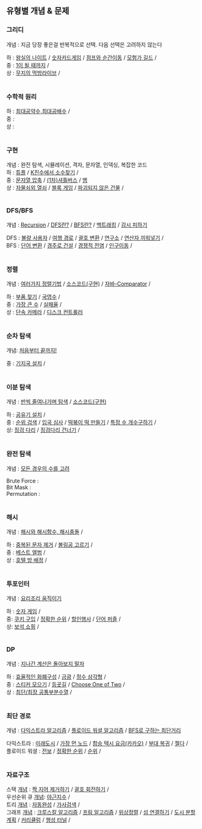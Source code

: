 ## 유형별 개념 & 문제  

### 그리디 
개념 : 지금 당장 좋은걸 반복적으로 선택. 다음 선택은 고려하지 않는다
<br> 

하 : [왕실의 나이트](https://vida0822.github.io/algorithm/Algorithm_%EC%99%95%EC%8B%A4%EC%9D%98-%EB%82%98%EC%9D%B4%ED%8A%B8/) / 
    [숫자카드게임](https://vida0822.github.io/algorithm/Algorithm_%EC%88%AB%EC%9E%90%EC%B9%B4%EB%93%9C%EA%B2%8C%EC%9E%84/) / 
    [점프와 순간이동](https://vida0822.github.io/algorithm/Algorithm_%EC%A0%90%ED%94%84%EC%99%80-%EC%88%9C%EA%B0%84%EC%9D%B4%EB%8F%99/) / 
    [모험가 길드](https://vida0822.github.io/algorithm/Algorithm_%EB%AA%A8%ED%97%98%EA%B0%80-%EA%B8%B8%EB%93%9C/) / 
<br>
중 : [1이 될 때까지](https://vida0822.github.io/%EC%95%8C%EA%B3%A0%EB%A6%AC%EC%A6%98/Algorithm_1%EC%9D%B4-%EB%90%A0-%EB%95%8C%EA%B9%8C%EC%A7%80/) / 
<br> 
상 : [무지의 먹방라이브](https://vida0822.github.io/algorithm/Algorithm_%EB%AC%B4%EC%A7%80%EC%9D%98-%EB%A8%B9%EB%B0%A9-%EB%9D%BC%EC%9D%B4%EB%B8%8C/) / 
<br>
<br>


### 수학적 원리 
하 : [최대공약수,최대공배수](https://vida0822.github.io/algorithm/Algorithm_%EC%B5%9C%EB%8C%80%EA%B3%B5%EC%95%BD%EC%88%98%EC%99%80-%EC%B5%9C%EC%86%8C%EA%B3%B5%EB%B0%B0%EC%88%98/) / 
<br>
중 : 
<br> 
상 : 
<br>
<br> 

### 구현 
개념 : 완전 탐색, 시뮬레이션, 격자, 문자열, 인덱싱, 복잡한 코드
<br>
하 : [튜플](https://vida0822.github.io/algorithm/Algorithm_%ED%8A%9C%ED%94%8C/) / 
    [K진수에서 소수찾기](https://vida0822.github.io/algorithm/Algorithm_k%EC%A7%84%EC%88%98%EC%97%90%EC%84%9C-%EC%86%8C%EC%88%98%EC%B0%BE%EA%B8%B0/) / 
<br>
중 : [문자열 압축](https://vida0822.github.io/algorithm/Algorithm_%EB%AC%B8%EC%9E%90%EC%97%B4-%EC%95%95%EC%B6%95/) / 
    [(1차)셔틀버스](https://vida0822.github.io/algorithm/Algorithm_-1%EC%B0%A8-%EC%85%94%ED%8B%80%EB%B2%84%EC%8A%A4/)  / 
    [뱀](https://github.com/Vida0822/Algorithm_Study/blob/67cc2f10503bae0cadcb502c5da55fc95ddce5b6/%EC%B7%A8%EC%97%85%EC%9D%84%EC%9C%84%ED%95%9C%EC%BD%94%EB%94%A9%ED%85%8C%EC%8A%A4%ED%8A%B8/implementation/%EB%B1%80.java#L9-L87)
<br> 
상 : [자물쇠외 열쇠](https://vida0822.github.io/algorithm/Algorithm_%EC%9E%90%EB%AC%BC%EC%87%A0%EC%99%80-%EC%97%B4%EC%87%A0/) / 
    [블록 게임](https://vida0822.github.io/algorithm/Algorithm_%EB%B8%94%EB%A1%9D%EA%B2%8C%EC%9E%84/) / 
    [파괴되지 않은 건물](https://vida0822.github.io/algorithm/Algorithm_%ED%8C%8C%EA%B4%B4%EB%90%98%EC%A7%80-%EC%95%8A%EC%9D%80-%EA%B1%B4%EB%AC%BC/) / 
<br>
<br>

### DFS/BFS
개념 : [Recursion](https://vida0822.github.io/algorithm/Algorithm_%EC%9E%AC%EA%B7%80%ED%95%A8%EC%88%98/) 
    / [DFS란?](https://vida0822.github.io/algorithm/Algorithm_DFS-%EA%B0%9C%EB%85%90/) 
    / [BFS란?](https://vida0822.github.io/algorithm/Algorithm_BFS-%EA%B0%9C%EB%85%90/)
    / [백트래킹](https://vida0822.github.io/algorithm/Algorithm_%EB%B0%B1%ED%8A%B8%EB%9E%98%ED%82%B9-%EA%B0%9C%EB%85%90/) 
    / [감시 피하기](https://vida0822.github.io/algorithm/Algorithm_%EA%B0%90%EC%8B%9C-%ED%94%BC%ED%95%98%EA%B8%B0/) 
<br> 

DFS : [불량 사용자](https://vida0822.github.io/algorithm/Algorithm_%EB%B6%88%EB%9F%89-%EC%82%AC%EC%9A%A9%EC%9E%90/) / 
    [여행 경로](https://vida0822.github.io/algorithm/Algorithm_%EC%97%AC%ED%96%89%EA%B2%BD%EB%A1%9C/) / 
    [괄호 변환](https://vida0822.github.io/algorithm/Algorithm_%EA%B4%84%ED%98%B8-%EB%B3%80%ED%99%98/) / 
    [연구소](https://vida0822.github.io/algorithm/Algorithm_%EC%97%B0%EA%B5%AC%EC%86%8C/) / 
    [연산자 끼워넣기](https://vida0822.github.io/algorithm/Algorithm_%EC%97%B0%EC%82%B0%EC%9E%90-%EB%81%BC%EC%9B%8C%EB%84%A3%EA%B8%B0/) / 
<br> 
BFS : [단어 변환](https://vida0822.github.io/algorithm/Algorithm_%EB%8B%A8%EC%96%B4-%EB%B3%80%ED%99%98/) / 
    [경주로 건설](https://vida0822.github.io/algorithm/Algorithm_%EA%B2%BD%EC%A3%BC%EB%A1%9C-%EA%B1%B4%EC%84%A4/) / 
    [경쟁적 전염](https://vida0822.github.io/algorithm/Algorithm_%EA%B2%BD%EC%9F%81%EC%A0%81-%EC%A0%84%EC%97%BC/) / 
    [인구이동](https://vida0822.github.io/algorithm/Algorithm_%EC%9D%B8%EA%B5%AC-%EC%9D%B4%EB%8F%99/) / 
<br> 
<br>

### 정렬 
개념 : [여러가지 정렬기법](https://vida0822.github.io/algorithm/Algorithm_%EC%97%AC%EB%9F%AC%EA%B0%80%EC%A7%80-%EC%A0%95%EB%A0%AC%EA%B8%B0%EB%B2%95/) / 
    [소스코드(구현)](https://vida0822.github.io/algorithm/Algorithm_%EC%97%AC%EB%9F%AC%EA%B0%80%EC%A7%80-%EC%A0%95%EB%A0%AC%EA%B8%B0%EB%B2%95_%EC%86%8C%EC%8A%A4%EC%BD%94%EB%93%9C/) / 
    [자바-Comparator](https://vida0822.github.io/algorithm/Algorithm_%EC%9E%90%EB%B0%94%EC%97%90%EC%84%9C%EC%9D%98-%EC%A0%95%EB%A0%AC/) / 
<br>

하 : [부품 찾기](https://vida0822.github.io/algorithm/Algorithm_%EB%B6%80%ED%92%88%EC%B0%BE%EA%B8%B0/) / 
    [국영수](https://github.com/Vida0822/Algorithm_Study/blob/9e94cfb9a5a1a7585a55597a3c9b50d34566459f/%EC%B7%A8%EC%97%85%EC%9D%84%EC%9C%84%ED%95%9C%EC%BD%94%EB%94%A9%ED%85%8C%EC%8A%A4%ED%8A%B8/sorting/%EA%B5%AD%EC%98%81%EC%88%98.java#L4-L46) / 
<br>
중 : [가장 큰 수](https://vida0822.github.io/%EC%95%8C%EA%B3%A0%EB%A6%AC%EC%A6%98/Algorithm_%EC%A7%81%EC%A0%91-%EA%B8%B0%EC%A4%80-%EC%A0%95%ED%95%B4%EC%84%9C-%EC%A0%95%EB%A0%AC/) / 
    [실패율](https://vida0822.github.io/algorithm/Algorithm_%EC%8B%A4%ED%8C%A8%EC%9C%A8/) / 
<br>
상 : [단속 카메라](https://vida0822.github.io/algorithm/Algorithm_%EB%8B%A8%EC%86%8D-%EC%B9%B4%EB%A9%94%EB%9D%BC/) / 
    [디스크 컨트롤러](https://vida0822.github.io/algorithm/Algorithm_%EB%94%94%EC%8A%A4%ED%81%AC-%EC%BB%A8%ED%8A%B8%EB%A1%A4%EB%9F%AC/) 
<br>
<br>

### 순차 탐색 
개념: [처음부터 끝까지!](https://vida0822.github.io/algorithm/Algorithm_%EC%84%A0%ED%98%95%ED%83%90%EC%83%89%EA%B0%9C%EB%85%90/) 
<br> 

중 : [기지국 설치](https://vida0822.github.io/algorithm/Algorithm_%EA%B8%B0%EC%A7%80%EA%B5%AD-%EC%84%A4%EC%B9%98/) / 
<br>
<br>


### 이분 탐색 
개념 : [반씩 줄여나가며 탐색](https://vida0822.github.io/algorithm/Algorithm_%EC%9D%B4%EC%A7%84%ED%83%90%EC%83%89%EA%B0%9C%EB%85%90/) / 
        [소스코드(구현)](https://vida0822.github.io/algorithm/Algorithm_%EC%9D%B4%EC%A7%84%ED%83%90%EC%83%89-%EA%B5%AC%ED%98%84/)
<br>

하 : [공유기 설치](https://vida0822.github.io/algorithm/Algorithm_%EA%B3%B5%EC%9C%A0%EA%B8%B0-%EC%84%A4%EC%B9%98/) / 
<br>
중 : [순위 검색](https://vida0822.github.io/algorithm/Algorithm_%EC%9E%90%EB%B0%94%EB%A1%9C%EC%BF%BC%EB%A6%AC%EA%B5%AC%ED%98%84%ED%95%98%EA%B8%B0/) / 
     [입국 심사](https://vida0822.github.io/algorithm/Algorithm_%EC%9E%85%EA%B5%AD%EC%8B%AC%EC%82%AC/) / 
    [떡볶이 떡 만들기](https://vida0822.github.io/algorithm/Algorithm_%EB%96%A1%EB%B3%B6%EC%9D%B4-%EB%96%A1-%EB%A7%8C%EB%93%A4%EA%B8%B0/) / 
    [특정 수 개수구하기](https://vida0822.github.io/algorithm/Algorithm_%ED%8A%B9%EC%A0%95%EC%88%98%EA%B0%9C%EC%88%98%EA%B5%AC%ED%95%98%EA%B8%B0/) / 
<br> 
상: [징검 다리](https://vida0822.github.io/algorithm/Algorithm_%EC%A7%95%EA%B2%80%EB%8B%A4%EB%A6%AC/) /
    [징검다리 건너기](https://vida0822.github.io/algorithm/Algorithm_%EC%A7%95%EA%B2%80%EB%8B%A4%EB%A6%AC-%EA%B1%B4%EB%84%88%EA%B8%B0/) / 
<br>
<br>

### 완전 탐색 
개념 : [모든 경우의 수를 고려](https://vida0822.github.io/algorithm/Algorithm_%EC%99%84%EC%A0%84%ED%83%90%EC%83%89-%EA%B0%9C%EB%85%90/) 
<br>

Brute Force : 
<br>
Bit Mask : 
<br>
Permutation : 
<br>
<br>


### 해시 
개념 : [해시와 해시함수, 해시충돌](https://vida0822.github.io/algorithm/Algorithm_%ED%95%B4%EC%8B%9C-%EA%B0%9C%EB%85%90/) / 
<br> 

하 : [중복된 문자 제거](https://vida0822.github.io/algorithm/Algorithm_%ED%95%B4%EC%8B%B1%EC%9C%BC%EB%A1%9C-%EC%A4%91%EB%B3%B5%EB%90%9C-%EB%AC%B8%EC%9E%90-%EC%A0%9C%EA%B1%B0/) 
    / [볼링공 고르기](https://github.com/Vida0822/Algorithm_Study/blob/6230f4383d5d0d0428d0360a98f2b559968c28c8/%EC%B7%A8%EC%97%85%EC%9D%84%EC%9C%84%ED%95%9C%EC%BD%94%EB%94%A9%ED%85%8C%EC%8A%A4%ED%8A%B8/greedy/%EB%B3%BC%EB%A7%81%EA%B3%B5%EA%B3%A0%EB%A5%B4%EA%B8%B0.java#L6) 
    /
<br>
중 : [베스트 엘범](https://vida0822.github.io/algorithm/Algorithm_%EB%B2%A0%EC%8A%A4%ED%8A%B8-%EC%97%98%EB%B2%94/) / 
<br> 
상 : [호텔 방 배정](https://vida0822.github.io/algorithm/Algorithm_%ED%98%B8%ED%85%94-%EB%B0%A9-%EB%B0%B0%EC%A0%95/) / 
<br>
<br>



### 투포인터 
개념 : [요리조리 움직이기](링크)
<br>

하 : [숫자 게임](https://vida0822.github.io/algorithm/Algorithm_%EC%88%AB%EC%9E%90-%EA%B2%8C%EC%9E%84/) / 
<br> 
중: [쿠키 구입](https://vida0822.github.io/algorithm/Algorithm_%EC%BF%A0%ED%82%A4-%EA%B5%AC%EC%9E%85/) / 
    [정확한 순위](https://vida0822.github.io/algorithm/Algorithm_%EC%A0%95%ED%99%95%ED%95%9C-%EC%88%9C%EC%9C%84/) /
    [할인행사](https://vida0822.github.io/algorithm/Algorithm_%ED%95%A0%EC%9D%B8-%ED%96%89%EC%82%AC/) / 
    [단어 퍼즐](https://vida0822.github.io/algorithm/Algorithm_%EB%8B%A8%EC%96%B4-%ED%8D%BC%EC%A6%90/) / 
<br>
상: [보석 쇼핑](https://vida0822.github.io/algorithm/Algorithm_%EB%B3%B4%EC%84%9D-%EC%87%BC%ED%95%91/)  / 
<br>
<br>



### DP 
개념 : [지나간 계산은 돌아보지 말자](https://vida0822.github.io/algorithm/Algorithm_DP-%EA%B0%9C%EB%85%90/)
<br>

하 : [효율적인 화폐구성](https://vida0822.github.io/algorithm/Algorithm_%ED%9A%A8%EC%9C%A8%EC%A0%81%EC%9D%B8-%ED%99%94%ED%8F%90-%EA%B5%AC%EC%84%B1/)  / 
    [금광](https://vida0822.github.io/algorithm/Algorithm_%EA%B8%88%EA%B4%91/) / 
    [정수 삼각형](https://vida0822.github.io/algorithm/Algorithm_%EC%A0%95%EC%88%98-%EC%82%BC%EA%B0%81%ED%98%95/) / 
<br>
중 : [스티커 모으기](https://vida0822.github.io/algorithm/Algorithm_%EC%8A%A4%ED%8B%B0%EC%BB%A4-%EB%AA%A8%EC%9C%BC%EA%B8%B0/) / 
    [등굣길](https://vida0822.github.io/algorithm/Algorithm_%EB%93%B1%EA%B5%A3%EA%B8%B8/) / 
    [Choose One of Two](https://vida0822.github.io/algorithm/Algorithm_%EC%9B%90%ED%95%98%EB%8A%94-state%EB%A5%BC-%EC%A0%95%EC%9D%98%ED%95%B4%EB%82%98%EA%B0%80%EB%8A%94-dp/) / 
<br>
상 : [최단/최장 공통부분수열](https://vida0822.github.io/algorithm/Algorithm_%EC%B5%9C%EB%8B%A8-%EA%B3%B5%ED%86%B5-%EB%B6%80%EB%B6%84-%EC%88%98%EC%97%B4,-%EC%B5%9C%EC%9E%A5-%EA%B3%B5%ED%86%B5-%EB%B6%80%EB%B6%84-%EC%88%98%EC%97%B4/) / 
<br>
<br>


### 최단 경로 
개념 : [다익스트라 알고리즘](https://vida0822.github.io/algorithm/Algorithm_%EB%8B%A4%EC%9D%B5%EC%8A%A4%ED%8A%B8%EB%9D%BC-%EC%95%8C%EA%B3%A0%EB%A6%AC%EC%A6%98/) / 
    [플로이드 워셜 알고리즘](https://vida0822.github.io/algorithm/Algorithm_%ED%94%8C%EB%A1%9C%EC%9D%B4%EB%93%9C-%EC%9B%8C%EC%85%9C-%EC%95%8C%EA%B3%A0%EB%A6%AC%EC%A6%98/)  / 
    [BFS로 구하는 최단거리](https://vida0822.github.io/algorithm/Algorithm_BFS%EB%A1%9C-%EC%B5%9C%EB%8B%A8%EA%B2%BD%EB%A1%9C-%EA%B5%AC%ED%95%98%EA%B8%B0/ ) 
<br>

다익스트라 : [미래도시](https://vida0822.github.io/algorithm/Algorithm_%EB%AF%B8%EB%9E%98%EB%8F%84%EC%8B%9C/) / 
            [가장 먼 노드](https://vida0822.github.io/algorithm/Algorithm_%EA%B0%80%EC%9E%A5-%EB%A8%BC-%EB%85%B8%EB%93%9C/) / 
            [합승 택시 요금(카카오)](https://vida0822.github.io/algorithm/Algorithm_%ED%95%A9%EC%8A%B9-%ED%83%9D%EC%8B%9C-%EC%9A%94%EA%B8%88/) / 
            [부대 복귀](https://vida0822.github.io/algorithm/Algorithm_%EB%B6%80%EB%8C%80%EB%B3%B5%EA%B7%80/) / 
            [젤다](https://github.com/Vida0822/Algorithm_Study/blob/139c631eb622829b99a5a60d5b97f7220d0b68f3/%EC%B7%A8%EC%97%85%EC%9D%84%EC%9C%84%ED%95%9C%EC%BD%94%EB%94%A9%ED%85%8C%EC%8A%A4%ED%8A%B8/shortestPath/Gelda.java#L4-L75) / 
<br> 
플로이드 워셜 : [전보](https://vida0822.github.io/algorithm/Algorithm_%EC%A0%84%EB%B3%B4/) /
            [정확한 순위](https://vida0822.github.io/algorithm/Algorithm_%EC%A0%95%ED%99%95%ED%95%9C-%EC%88%9C%EC%9C%84/) / 
            [순위](https://vida0822.github.io/algorithm/Algorithm_%EC%88%9C%EC%9C%84/) / 
<br>
<br>



### 자료구조  
스택 [개념](https://vida0822.github.io/algorithm/Algorithm_%EC%8A%A4%ED%83%9D/) : 
    [짝 지어 제거하기](https://vida0822.github.io/algorithm/Algorithm_%EC%A7%9D-%EC%A7%80%EC%96%B4-%EC%A0%9C%EA%B1%B0%ED%95%98%EA%B8%B0/) / 
    [괄호 회전하기](https://vida0822.github.io/algorithm/Algorithm_%EA%B4%84%ED%98%B8-%ED%9A%8C%EC%A0%84%ED%95%98%EA%B8%B0/) / 
<br> 
우선순위 큐 [개념](https://vida0822.github.io/algorithm/Algorithm_%ED%81%90/):
    [야근지수](https://vida0822.github.io/algorithm/Algorithm_%EC%95%BC%EA%B7%BC-%EC%A7%80%EC%88%98/) / 
<br>
트리 [개념](https://vida0822.github.io/algorithm/Algorithm_%ED%8A%B8%EB%A6%AC/) : 
    [자동완성](https://vida0822.github.io/algorithm/Algorithm_%EC%9E%90%EB%8F%99%EC%99%84%EC%84%B1/) / 
    [가사검색](https://vida0822.github.io/algorithm/Algorithm_%EA%B0%80%EC%82%AC%EA%B2%80%EC%83%89/) / 
<br>
그래프 [개념](https://vida0822.github.io/algorithm/Algorithm_%EA%B7%B8%EB%9E%98%ED%94%84/) :
    [크루스칼 알고리즘](https://vida0822.github.io/algorithm/Algorithm_%ED%81%AC%EB%A3%A8%EC%8A%A4%EC%B9%BC-%EC%95%8C%EA%B3%A0%EB%A6%AC%EC%A6%98/)  / 
    [프림 알고리즘](https://vida0822.github.io/algorithm/Algorithm_%ED%94%84%EB%A6%BC-%EC%95%8C%EA%B3%A0%EB%A6%AC%EC%A6%98/) / 
    [위상정렬](https://vida0822.github.io/algorithm/Algorithm_%EC%9C%84%EC%83%81%EC%A0%95%EB%A0%AC-%EC%95%8C%EA%B3%A0%EB%A6%AC%EC%A6%98/) / 
    [섬 연결하기](https://vida0822.github.io/algorithm/Algorithm_%EC%84%AC-%EC%97%B0%EA%B2%B0%ED%95%98%EA%B8%B0/) / 
    [도시 분할 계획](https://vida0822.github.io/algorithm/Algorithm_%EB%8F%84%EC%8B%9C-%EB%B6%84%ED%95%A0-%EA%B3%84%ED%9A%8D/) / 
    [커리큘럼](https://vida0822.github.io/algorithm/Algorithm_%EC%BB%A4%EB%A6%AC%ED%81%98%EB%9F%BC/) / 
    [행성 터널](https://vida0822.github.io/algorithm/Algorithm_%ED%96%89%EC%84%B1%ED%84%B0%EB%84%90/) / 
    
<br>
<br>
